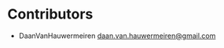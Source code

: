 # Contributors

* DaanVanHauwermeiren [daan.van.hauwermeiren@gmail.com](mailto:daan.van.hauwermeiren@gmail.com)
